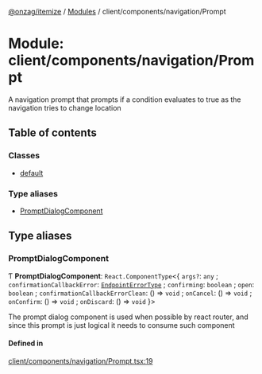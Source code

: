 [@onzag/itemize](../README.md) / [Modules](../modules.md) / client/components/navigation/Prompt

# Module: client/components/navigation/Prompt

A navigation prompt that prompts if a condition evaluates to true
as the navigation tries to change location

## Table of contents

### Classes

- [default](../classes/client_components_navigation_Prompt.default.md)

### Type aliases

- [PromptDialogComponent](client_components_navigation_Prompt.md#promptdialogcomponent)

## Type aliases

### PromptDialogComponent

Ƭ **PromptDialogComponent**: `React.ComponentType`<{ `args?`: `any` ; `confirmationCallbackError`: [`EndpointErrorType`](base_errors.md#endpointerrortype) ; `confirming`: `boolean` ; `open`: `boolean` ; `confirmationCallbackErrorClean`: () => `void` ; `onCancel`: () => `void` ; `onConfirm`: () => `void` ; `onDiscard`: () => `void`  }\>

The prompt dialog component is used when possible by
react router, and since this prompt is just logical
it needs to consume such component

#### Defined in

[client/components/navigation/Prompt.tsx:19](https://github.com/onzag/itemize/blob/a24376ed/client/components/navigation/Prompt.tsx#L19)
